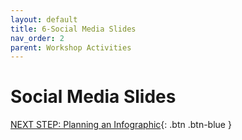 ```yaml
---
layout: default
title: 6-Social Media Slides
nav_order: 2
parent: Workshop Activities
---
```

# Social Media Slides

[NEXT STEP: Planning an Infographic](canva-infographic-plan.html){: .btn .btn-blue }
